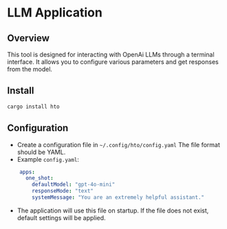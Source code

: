 # LLM Application

## Overview

This tool is designed for interacting with OpenAi LLMs through a terminal interface. It allows you to
configure various parameters and get responses from the model.

## Install

```bash
cargo install hto
```

## Configuration

- Create a configuration file in `~/.config/hto/config.yaml` The file format should be YAML.
- Example `config.yaml`:

```yaml
    apps:
      one_shot:
        defaultModel: "gpt-4o-mini"
        responseMode: "text"
        systemMessage: "You are an extremely helpful assistant."
```

- The application will use this file on startup. If the file does not exist, default settings will be applied.

